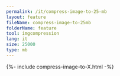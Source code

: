 ```yaml
---
permalink: /it/compress-image-to-25-mb
layout: feature
fileName: compress-image-to-25mb
folderName: feature
tool: imgcompression
lang: it
size: 25000
type: mb
---
```


{%- include compress-image-to-X.html -%}
